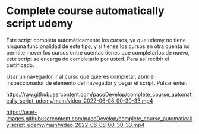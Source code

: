 # Complete course automatically script udemy
Este script completa automáticamente los cursos, ya que udemy no tiene ninguna funcionalidad de este tipo, y si tienes los cursos en otra cuenta no permite mover los cursos entre cuentas tienes que completarlos de nuevo, este script se encarga de completarlo por usted. Para así recibir el certificado.

Usar un navegador ir al curso que quieres completar, abrir el inspeccionador de elemento del navegador y pegar el script. Pulsar enter.

https://raw.githubusercontent.com/pacoDevelop/complete_course_automatically_script_udemy/main/video_2022-06-08_00-30-33.mp4


https://user-images.githubusercontent.com/pacoDevelop/complete_course_automatically_script_udemy/main/video_2022-06-08_00-30-33.mp4
